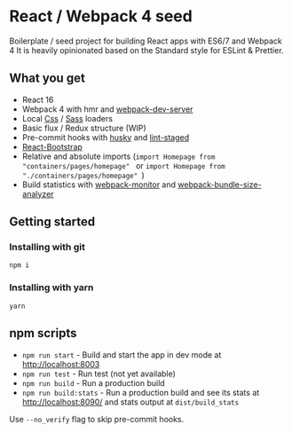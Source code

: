 # React / Webpack 4 seed

Boilerplate / seed project for building React apps with ES6/7 and Webpack 4
It is heavily opinionated based on the Standard style for ESLint & Prettier.

## What you get
- React 16
- Webpack 4 with hmr and [webpack-dev-server](https://github.com/webpack/webpack-dev-server)
- Local [Css](https://github.com/webpack-contrib/css-loader#local-scope) / [Sass](https://github.com/webpack-contrib/sass-loader) loaders
- Basic flux / Redux structure (WIP)
- Pre-commit hooks with [husky](https://github.com/typicode/husky) and [lint-staged](https://github.com/okonet/lint-staged)
- [React-Bootstrap](https://react-bootstrap.github.io/)
- Relative and absolute imports (`import Homepage from "containers/pages/homepage"
` or `import Homepage from "./containers/pages/homepage"
`)
- Build statistics with [webpack-monitor](https://github.com/webpackmonitor/webpackmonitor) and [webpack-bundle-size-analyzer](https://github.com/robertknight/webpack-bundle-size-analyzer)

## Getting started

### Installing with git
```
npm i
```
### Installing with yarn
```
yarn
```
## npm scripts
- `npm run start` - Build and start the app in dev mode at [http://localhost:8003](http://localhost:8003)
- `npm run test` - Run test (not yet available)
- `npm run build` - Run a production build
- `npm run build:stats` - Run a production build and see its stats at [http://localhost:8090/](http://localhost:8090/) and stats output at `dist/build_stats`

Use `--no_verify` flag to skip pre-commit hooks.

